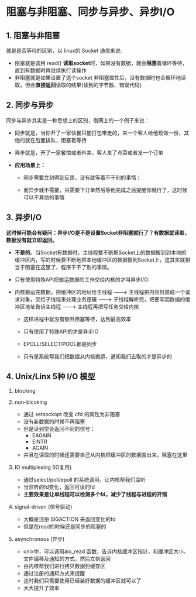 # 阻塞与非阻塞、同步与异步、异步I/O

## 1. 阻塞与非阻塞

就是是否等待的区别，以 linux的 Socket 通信来说:

- 阻塞就是调用 read() **读取socket**时，如果没有数据，就会**阻塞**着循环等待，直到有数据时再继续执行读操作
- 非阻塞就是如果设置了这个socket 非阻塞属性后，没有数据时也会循环地读取，但会**直接返回**读取的结果(读到的字节数、错误代码)

## 2. 同步与异步

同步与异步其实是一种思想上的区别，借网上的一个例子来说：

- 同步就是，当你开了一家快餐只能打包带走的，来一个客人给他现做一份，其他的就在后面排队，阻塞着等待
- 异步就是，开了一家餐馆或者外卖，客人来了点菜或者发一个订单

- **应用场景上：**

   - 同步需要立刻得到反馈，没有就等着不干别的事情；

    - 而异步就不需要，只需要下订单然后等他完成之后提醒你就行了，这时候可以干其他的事情

## 3. 异步I/O

**这时候可能会有疑问：异步I/O是不是设置Socket非阻塞就行了？有数据就读取，数据没有就立即返回。**

- **不是的**。当Socket有数据时，主线程要不断把Socket上的数据搬到到本地的缓冲区内，写的时候要不断地把本地缓冲区的数据搬到Socket上，这其实就相当于阻塞在这里了，程序干不了别的事情。

- 只有使用特殊API把搬运数据的工作交给内核的才叫异步I/O: 

- 内核搬运完数据，把缓冲区的地址给主线程 ---> 主线程把内容封装成一个请求对象，交给子线程来处理业务逻辑 ---> 子线程解析完，把要写回数据的缓冲区地址告诉主线程 ---> 主线程再把写任务交给内核

    - 这样进程中就没有额外阻塞等待，达到最高效率

    - 只有使用了特殊API的才是异步IO

    - EPOLL/SELECT/POOL都是同步

    - 只有是系统帮我们把数据从内核搬运，通知我们去取的才是异步的

## 4. Unix/Linx 5种 I/O 模型

1. blocking

2. non-blcoking
    - 通过 setsockopt 改变 cfd 的属性为非阻塞
    - 没有新数据的时候不再阻塞
    - 但是读到空会返回不同的信号：
        - EAGAIN
        - EINTR
        - AGAIN
    - 并且在读取的时候还需要自己从内核把缓冲区的数据搬出来，阻塞在这里


3. IO multiplexing  (IO复用)
    - 通过select/poll/epoll 的系统调用，让内核帮我们监听
    - 当监听的fd变化，返回可读的fd
    - __主要效果是让单线程可以检测多个fd，减少了线程与进程的开销__


4. signal-driven    (信号驱动)

    - 大概是注册 SIGACTION 来返回变化的fd
    - 但是在read的时候还是同步的阻塞的 

5. asynchronous     (异步)

    - unix中，可以调用aio_read 函数，告诉内核缓冲区指针，和缓冲区大小、文件偏移及通知的方式，然后立刻返回
    - 由内核帮我们进行拷贝数据到缓存区
    - 通过注册的通知方式来提醒
    - 这时我们只需要使用已经装好数据的缓冲区就可以了
    - 大大提升了效率